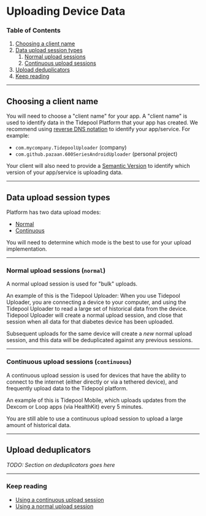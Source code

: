 # Uploading Device Data

### Table of Contents

1. [Choosing a client name](#choosing-a-client-name)
2. [Data upload session types](#data-upload-session-types)
	1. [Normal upload sessions](#normal-upload-sessions-normal)
	2. [Continuous upload sessions](#continuous-upload-sessions-continuous)
3. [Upload deduplicators](#upload-deduplicators)
4. [Keep reading](#keep-reading)

---

## Choosing a client name
You will need to choose a "client name" for your app. A "client name" is used to identify data in the Tidepool Platform that your app has created.
We recommend using [reverse DNS notation](https://en.wikipedia.org/wiki/Reverse_domain_name_notation) to identify your app/service. For example:

* `com.mycompany.TidepoolUploader` (company)
* `com.github.pazaan.600SeriesAndroidUploader` (personal project)

Your client will also need to provide a [Semantic Version](https://semver.org/) to identify which version of your app/service is uploading data.

---

## Data upload session types
Platform has two data upload modes:
* [Normal](./device-data/uploading-device-data/normal.md)
* [Continuous](./device-data/uploading-device-data/continuous.md)

You will need to determine which mode is the best to use for your upload implementation.

---

### Normal upload sessions (`normal`)
A normal upload session is used for "bulk" uploads.

An example of this is the Tidepool Uploader: When you use Tidepool Uploader, you are connecting a device to your computer, and using the Tidepool Uploader to read a large set of historical data from the device. Tidepool Uploader will create a normal upload session, and close that session when all data for that diabetes device has been uploaded.

Subsequent uploads for the same device will create a _new_ normal upload session, and this data will be deduplicated against any previous sessions.

---

### Continuous upload sessions (`continuous`)
A continuous upload session is used for devices that have the ability to connect to the internet (either directly or via a tethered device), and frequently upload data to the Tidepool platform.

An example of this is Tidepool Mobile, which uploads updates from the Dexcom or Loop apps (via HealthKit) every 5 minutes.

You are still able to use a continuous upload session to upload a large amount of historical data.

---

## Upload deduplicators
_TODO: Section on deduplicators goes here_

---

### Keep reading

* [Using a continuous upload session](./quick-start/uploading-device-data/continuous.md)
* [Using a normal upload session](./quick-start/uploading-device-data/normal.md)
